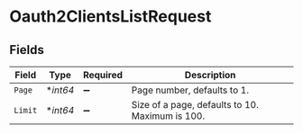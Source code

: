 # Oauth2ClientsListRequest


## Fields

| Field                                           | Type                                            | Required                                        | Description                                     |
| ----------------------------------------------- | ----------------------------------------------- | ----------------------------------------------- | ----------------------------------------------- |
| `Page`                                          | **int64*                                        | :heavy_minus_sign:                              | Page number, defaults to 1.                     |
| `Limit`                                         | **int64*                                        | :heavy_minus_sign:                              | Size of a page, defaults to 10. Maximum is 100. |